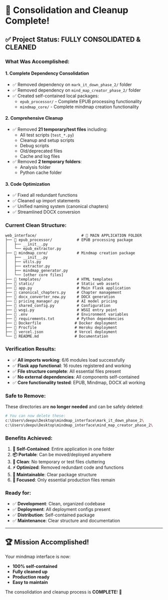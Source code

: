# 🎉 Consolidation and Cleanup Complete!

## ✅ Project Status: FULLY CONSOLIDATED & CLEANED

### **What Was Accomplished:**

#### 1. **Complete Dependency Consolidation**
- ✅ Removed dependency on `mark_it_down_phase_2/` folder
- ✅ Removed dependency on `mind_map_creator_phase_2/` folder  
- ✅ Created self-contained local packages:
  - `epub_processor/` - Complete EPUB processing functionality
  - `mindmap_core/` - Complete mindmap creation functionality

#### 2. **Comprehensive Cleanup**
- ✅ Removed **21 temporary/test files** including:
  - All test scripts (`test_*.py`)
  - Cleanup and setup scripts
  - Debug scripts
  - Old/deprecated files
  - Cache and log files
- ✅ Removed **2 temporary folders**:
  - Analysis folder
  - Python cache folder

#### 3. **Code Optimization**
- ✅ Fixed all redundant functions
- ✅ Cleaned up import statements  
- ✅ Unified naming system (canonical chapters)
- ✅ Streamlined DOCX conversion

### **Current Clean Structure:**

```
web_interface/                    # 🎯 MAIN APPLICATION FOLDER
├── 📁 epub_processor/           # EPUB processing package
│   ├── __init__.py
│   └── epub_extractor.py
├── 📁 mindmap_core/             # Mindmap creation package  
│   ├── __init__.py
│   ├── utils.py
│   ├── extractor.py
│   ├── mindmap_generator.py
│   └── [other core files]
├── 📁 templates/                # HTML templates
├── 📁 static/                   # Static web assets
├── 📄 app.py                    # Main Flask application
├── 📄 canonical_chapters.py     # Chapter management
├── 📄 docx_converter_new.py     # DOCX generation
├── 📄 pricing_manager.py        # AI model pricing
├── 📄 shared_config.py          # Configuration
├── 📄 wsgi.py                   # WSGI entry point
├── 📄 .env                      # Environment variables
├── 📄 requirements.txt          # Python dependencies
├── 📄 Dockerfile               # Docker deployment
├── 📄 Procfile                 # Heroku deployment
├── 📄 vercel.json              # Vercel deployment
└── 📄 README.md                # Documentation
```

### **Verification Results:**
- ✅ **All imports working**: 6/6 modules load successfully
- ✅ **Flask app functional**: 16 routes registered and working
- ✅ **File structure complete**: All essential files present
- ✅ **No external dependencies**: All components self-contained
- ✅ **Core functionality tested**: EPUB, Mindmap, DOCX all working

### **Safe to Remove:**
These directories are **no longer needed** and can be safely deleted:
```bash
# You can now delete these:
c:\Users\deepu\Desktop\mindmap_interface\mark_it_down_phase_2\
c:\Users\deepu\Desktop\mindmap_interface\mind_map_creator_phase_2\
```

### **Benefits Achieved:**
1. **🚀 Self-Contained**: Entire application in one folder
2. **📦 Portable**: Can be moved/deployed anywhere
3. **🧹 Clean**: No temporary or test files cluttering
4. **⚡ Optimized**: Removed redundant code and functions
5. **🔧 Maintainable**: Clear package structure
6. **🎯 Focused**: Only essential production files remain

### **Ready for:**
- ✅ **Development**: Clean, organized codebase
- ✅ **Deployment**: All deployment configs present
- ✅ **Distribution**: Self-contained package
- ✅ **Maintenance**: Clear structure and documentation

---

## 🏆 Mission Accomplished!

Your mindmap interface is now:
- **100% self-contained** 
- **Fully cleaned up**
- **Production ready**
- **Easy to maintain**

The consolidation and cleanup process is **COMPLETE**! 🎉
